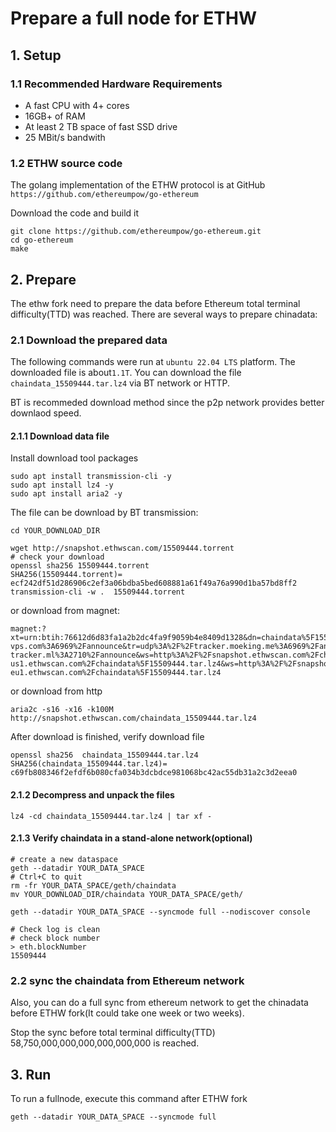 # Prepare a full node for ETHW



## 1. Setup

### 1.1 Recommended Hardware Requirements

- A fast CPU with 4+ cores
- 16GB+ of RAM
- At least 2 TB space of fast SSD drive
- 25 MBit/s bandwith 

### 1.2 ETHW source code

The golang implementation of the ETHW protocol is at GitHub `https://github.com/ethereumpow/go-ethereum`

Download the code and build it

```shell
git clone https://github.com/ethereumpow/go-ethereum.git
cd go-ethereum
make
```



## 2. Prepare 

The ethw fork need to prepare the data before Ethereum total terminal difficulty(TTD) was reached. There are several ways to prepare chinadata: 

### 2.1 Download the prepared data 

The following commands were run at  `ubuntu 22.04 LTS` platform. The downloaded file is about`1.1T`.  You can download the file `chaindata_15509444.tar.lz4` via BT network or HTTP. 

 BT is recommeded download method since the p2p network provides better downlaod speed.



#### 2.1.1 Download data file

Install download tool packages

```shell
sudo apt install transmission-cli -y
sudo apt install lz4 -y
sudo apt install aria2 -y
```



The file can be download by BT transmission:

```shell
cd YOUR_DOWNLOAD_DIR

wget http://snapshot.ethwscan.com/15509444.torrent
# check your download
openssl sha256 15509444.torrent 
SHA256(15509444.torrent)= ecf242df51d286906c2ef3a06bdba5bed608881a61f49a76a990d1ba57bd8ff2
transmission-cli -w .  15509444.torrent

```



or  download from magnet:

```shell
magnet:?xt=urn:btih:76612d6d83fa1a2b2dc4fa9f9059b4e8409d1328&dn=chaindata%5F15509444.tar.lz4&tr=udp%3A%2F%2Ftracker.ethereumpow.org%3A6969%2Fannounce&tr=udp%3A%2F%2Ftracker.opentrackr.org%3A1337%2Fannounce&tr=udp%3A%2F%2F9.rarbg.com%3A2810%2Fannounce&tr=udp%3A%2F%2Ftracker.openbittorrent.com%3A6969%2Fannounce&tr=http%3A%2F%2Ftracker.openbittorrent.com%3A80%2Fannounce&tr=udp%3A%2F%2Ftracker.torrent.eu.org%3A451%2Fannounce&tr=udp%3A%2F%2Fopen.stealth.si%3A80%2Fannounce&tr=https%3A%2F%2Fopentracker.i2p.rocks%3A443%2Fannounce&tr=udp%3A%2F%2Fexodus.desync.com%3A6969%2Fannounce&tr=udp%3A%2F%2Ftracker1.bt.moack.co.kr%3A80%2Fannounce&tr=udp%3A%2F%2Ftracker.tiny-vps.com%3A6969%2Fannounce&tr=udp%3A%2F%2Ftracker.moeking.me%3A6969%2Fannounce&tr=udp%3A%2F%2Ftracker.dler.org%3A6969%2Fannounce&tr=udp%3A%2F%2Fopen.demonii.com%3A1337%2Fannounce&tr=udp%3A%2F%2Fexplodie.org%3A6969%2Fannounce&tr=udp%3A%2F%2Fchouchou.top%3A8080%2Fannounce&tr=udp%3A%2F%2Fbt.oiyo.tk%3A6969%2Fannounce&tr=https%3A%2F%2Ftracker.nanoha.org%3A443%2Fannounce&tr=https%3A%2F%2Ftracker.lilithraws.org%3A443%2Fannounce&tr=http%3A%2F%2Ftracker3.ctix.cn%3A8080%2Fannounce&tr=http%3A%2F%2Ftracker.nucozer-tracker.ml%3A2710%2Fannounce&ws=http%3A%2F%2Fsnapshot.ethwscan.com%2Fchaindata%5F15509444.tar.lz4&ws=http%3A%2F%2Fsnapshot-us1.ethwscan.com%2Fchaindata%5F15509444.tar.lz4&ws=http%3A%2F%2Fsnapshot-eu1.ethwscan.com%2Fchaindata%5F15509444.tar.lz4

```



or download from http

```shell
aria2c -s16 -x16 -k100M http://snapshot.ethwscan.com/chaindata_15509444.tar.lz4
```



After download is finished, verify download file

```shell
openssl sha256  chaindata_15509444.tar.lz4 
SHA256(chaindata_15509444.tar.lz4)= c69fb808346f2efdf6b080cfa034b3dcbdce981068bc42ac55db31a2c3d2eea0

```



#### 2.1.2 Decompress and unpack the files

```
lz4 -cd chaindata_15509444.tar.lz4 | tar xf -
```



#### 2.1.3 Verify chaindata in a stand-alone network(optional)

```shell
# create a new dataspace
geth --datadir YOUR_DATA_SPACE
# Ctrl+C to quit 
rm -fr YOUR_DATA_SPACE/geth/chaindata
mv YOUR_DOWNLOAD_DIR/chaindata YOUR_DATA_SPACE/geth/

geth --datadir YOUR_DATA_SPACE --syncmode full --nodiscover console

# Check log is clean
# check block number 
> eth.blockNumber
15509444

```



### 2.2 sync the chaindata from Ethereum network

Also, you can do a full sync from ethereum network to get the chinadata before ETHW fork(It could take one week or two weeks).

 Stop the sync before total terminal difficulty(TTD) 58,750,000,000,000,000,000,000 is reached.



## 3. Run 

To run a fullnode,  execute this command after ETHW fork

```
geth --datadir YOUR_DATA_SPACE --syncmode full
```



